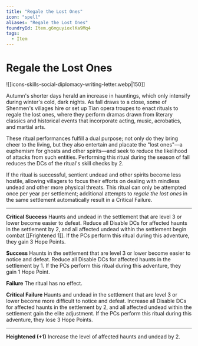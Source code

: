 ```yaml
---
title: "Regale the Lost Ones"
icon: "spell"
aliases: "Regale the Lost Ones"
foundryId: Item.g6mguyioxlKa9Mq4
tags:
  - Item
---
```


# Regale the Lost Ones
![[icons-skills-social-diplomacy-writing-letter.webp|150]]

Autumn's shorter days herald an increase in hauntings, which only intensify during winter's cold, dark nights. As fall draws to a close, some of Shenmen's villages hire or set up Tian opera troupes to enact rituals to regale the lost ones, where they perform dramas drawn from literary classics and historical events that incorporate acting, music, acrobatics, and martial arts.

These ritual performances fulfill a dual purpose; not only do they bring cheer to the living, but they also entertain and placate the "lost ones"—a euphemism for ghosts and other spirits—and seek to reduce the likelihood of attacks from such entities. Performing this ritual during the season of fall reduces the DCs of the ritual's skill checks by 2.

If the ritual is successful, sentient undead and other spirits become less hostile, allowing villagers to focus their efforts on dealing with mindless undead and other more physical threats. This ritual can only be attempted once per year per settlement; additional attempts to _regale the lost ones_ in the same settlement automatically result in a Critical Failure.

* * *

**Critical Success** Haunts and undead in the settlement that are level 3 or lower become easier to defeat. Reduce all Disable DCs for affected haunts in the settlement by 2, and all affected undead within the settlement begin combat [[Frightened 1]]. If the PCs perform this ritual during this adventure, they gain 3 Hope Points.

**Success** Haunts in the settlement that are level 3 or lower become easier to notice and defeat. Reduce all Disable DCs for affected haunts in the settlement by 1. If the PCs perform this ritual during this adventure, they gain 1 Hope Point.

**Failure** The ritual has no effect.

**Critical Failure** Haunts and undead in the settlement that are level 3 or lower become more difficult to notice and defeat. Increase all Disable DCs for affected haunts in the settlement by 2, and all affected undead within the settlement gain the elite adjustment. If the PCs perform this ritual during this adventure, they lose 3 Hope Points.

* * *

**Heightened (+1)** Increase the level of affected haunts and undead by 2.

